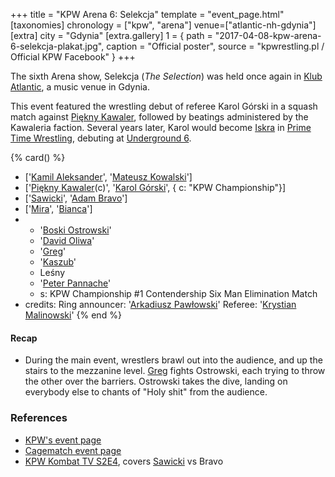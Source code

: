 +++
title = "KPW Arena 6: Selekcja"
template = "event_page.html"
[taxonomies]
chronology = ["kpw", "arena"]
venue=["atlantic-nh-gdynia"]
[extra]
city = "Gdynia"
[extra.gallery]
1 = { path = "2017-04-08-kpw-arena-6-selekcja-plakat.jpg", caption = "Official poster", source = "kpwrestling.pl / Official KPW Facebook" }
+++

The sixth Arena show, Selekcja (_The Selection_) was held once again in [Klub Atlantic](@/v/atlantic-nh-gdynia.md), a music venue in Gdynia.

This event featured the wrestling debut of referee Karol Górski in a squash match against [Piękny Kawaler](@/w/piekny-kawaler.md), followed by beatings administered by the Kawaleria faction.
Several years later, Karol would become [Iskra](@/w/iskra.md) in [Prime Time Wrestling](@/o/ptw.md), debuting at [Underground 6](@/e/ptw/2022-06-26-ptw-underground-6.md).

{% card() %}
- ['[Kamil Aleksander](@/w/kamil-aleksander.md)', '[Mateusz Kowalski](@/w/mateusz-kowalski.md)']
- ['[Piękny Kawaler](@/w/piekny-kawaler.md)(c)', '[Karol Górski](@/w/iskra.md)', {
    c: "KPW Championship"}]
- ['[Sawicki](@/w/sawicki.md)', '[Adam Bravo](@/w/adam-bravo.md)']
- ['[Mira](@/w/mira.md)', '[Bianca](@/w/bianca.md)']
- - '[Boski Ostrowski](@/w/ostrowski.md)'
  - '[David Oliwa](@/w/david-oliwa.md)'
  - '[Greg](@/w/greg.md)'
  - '[Kaszub](@/w/kaszub.md)'
  - Leśny
  - '[Peter Pannache](@/w/peter-pannache.md)'
  - s: KPW Championship #1 Contendership Six Man Elimination Match
- credits:
    Ring announcer: '[Arkadiusz Pawłowski](@/w/pan-pawlowski.md)'
    Referee: '[Krystian Malinowski](@/w/krystian-malinowski.md)'
{% end %}

#### Recap

* During the main event, wrestlers brawl out into the audience, and up the stairs to the mezzanine level. [Greg](@/w/greg.md) fights Ostrowski, each trying to throw the other over the barriers. Ostrowski takes the dive, landing on everybody else to chants of "Holy shit" from the audience.

### References

* [KPW's event page](https://kpwrestling.pl/events/kpw-arena-6/)
* [Cagematch event page](https://www.cagematch.net/?id=1&nr=175306)
* [KPW Kombat TV S2E4](https://youtu.be/idP3Fr7vcuE), covers [Sawicki](@/w/sawicki.md) vs Bravo
